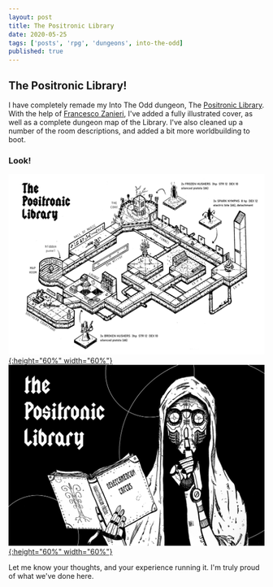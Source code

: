 ```yaml
---
layout: post
title: The Positronic Library
date: 2020-05-25
tags: ['posts', 'rpg', 'dungeons', into-the-odd]
published: true
---
```


## The Positronic Library!

I have completely remade my Into The Odd dungeon, The [Positronic Library](https://yochaigal.itch.io/the-positronic-library). With the help of [Francesco Zanieri](https://www.instagram.com/licopeoart), I've added a fully illustrated cover, as well as a complete dungeon map of the Library. I've also cleaned up a number of the room descriptions, and added a bit more worldbuilding to boot.

### Look!

[![Alt text](/img/positronic-library/positronic-map.png "click to embiggen"){:height="60%" width="60%"}](/img/positronic-library/positronic-map.png) [![Alt text](/img/positronic-library/positronic-cover.png "click to embiggen"){:height="60%" width="60%"}](/img/positronic-library/positronic-cover.png)

Let me know your thoughts, and your experience running it. I'm truly proud of what we've done here.

